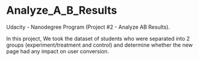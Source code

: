 # Analyze_A_B_Results
Udacity - Nanodegree Program (Project #2 - Analyze AB Results).

In this project, We took the dataset of students who were separated into 2 groups (experiment/treatment and control) and determine whether the new page had any impact on user conversion.
